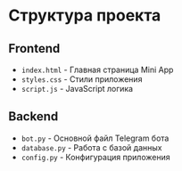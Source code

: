 # Структура проекта

## Frontend
- `index.html` - Главная страница Mini App
- `styles.css` - Стили приложения
- `script.js` - JavaScript логика

## Backend
- `bot.py` - Основной файл Telegram бота
- `database.py` - Работа с базой данных
- `config.py` - Конфигурация приложения 